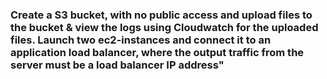 ### Create a S3 bucket, with no public access and upload files to the bucket & view the logs using Cloudwatch for the uploaded files. Launch two ec2-instances and connect it to an application load balancer, where the output traffic from the server must be a load balancer IP address"
